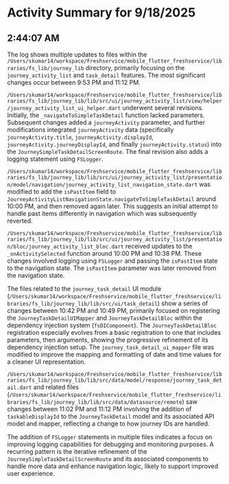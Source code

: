 # Activity Summary for 9/18/2025

## 2:44:07 AM
The log shows multiple updates to files within the `/Users/skumar14/workspace/Freshservice/mobile_flutter_freshservice/libraries/fs_lib/journey_lib` directory, primarily focusing on the `journey_activity_list` and `task_detail` features.  The most significant changes occur between 9:53 PM and 11:12 PM.

`/Users/skumar14/workspace/Freshservice/mobile_flutter_freshservice/libraries/fs_lib/journey_lib/lib/src/ui/journey_activity_list/view/helper/journey_activity_list_ui_helper.dart` underwent several revisions. Initially, the `_navigateToSimpleTaskDetail` function lacked parameters. Subsequent changes added a `journeyActivity` parameter, and further modifications integrated `journeyActivity` data (specifically `journeyActivity.title`, `journeyActivity.displayId`, `journeyActivity.journeyDisplayId`, and finally `journeyActivity.status`) into the  `JourneySimpleTaskDetailScreenRoute`.  The final revision also adds a logging statement using `FSLogger`.

`/Users/skumar14/workspace/Freshservice/mobile_flutter_freshservice/libraries/fs_lib/journey_lib/lib/src/ui/journey_activity_list/presentation/model/navigation/journey_activity_list_navigation_state.dart` was modified to add the `isPastItem` field to `JourneyActivityListNavigationState.navigateToSimpleTaskDetail` around 10:00 PM, and then removed again later. This suggests an initial attempt to handle past items differently in navigation which was subsequently reverted.


`/Users/skumar14/workspace/Freshservice/mobile_flutter_freshservice/libraries/fs_lib/journey_lib/lib/src/ui/journey_activity_list/presentation/bloc/journey_activity_list_bloc.dart`  received updates to the `_onActivitySelected` function around 10:00 PM and 10:38 PM. These changes involved logging using `FSLogger` and passing the `isPastItem` state to the navigation state.  The `isPastItem` parameter was later removed from the navigation state.

The files related to the `journey_task_detail` UI module (`/Users/skumar14/workspace/Freshservice/mobile_flutter_freshservice/libraries/fs_lib/journey_lib/lib/src/ui/task_detail`) show a series of changes between 10:42 PM and 10:49 PM, primarily focused on registering the `JourneyTaskDetailUIMapper` and `JourneyTaskDetailBloc` within the dependency injection system (`fsDIComponent`). The `JourneyTaskDetailBloc` registration especially evolves from a basic registration to one that includes parameters, then arguments, showing the progressive refinement of its dependency injection setup.  The `journey_task_detail_ui_mapper` file was modified to improve the mapping and formatting of date and time values for a cleaner UI representation.

`/Users/skumar14/workspace/Freshservice/mobile_flutter_freshservice/libraries/fs_lib/journey_lib/lib/src/data/model/response/journey_task_detail.dart` and related files (`/Users/skumar14/workspace/Freshservice/mobile_flutter_freshservice/libraries/fs_lib/journey_lib/lib/src/data/datasource/remote`) saw changes between 11:02 PM and 11:12 PM involving the addition of `taskableDisplayId` to the `JourneyTaskDetail` model and its associated API model and mapper, reflecting a change to how journey IDs are handled.

The addition of  `FSLogger` statements in multiple files indicates a focus on improving logging capabilities for debugging and monitoring purposes.  A recurring pattern is the iterative refinement of the `JourneySimpleTaskDetailScreenRoute` and its associated components to handle more data and enhance navigation logic, likely to support improved user experience.
